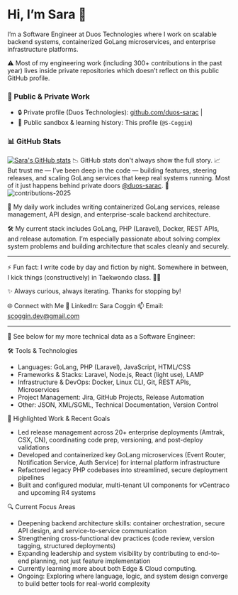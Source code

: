 # Hi, I’m Sara 👋

I’m a Software Engineer at Duos Technologies where I work on scalable backend systems, containerized GoLang microservices, and enterprise infrastructure platforms.

⚠️ Most of my engineering work (including 300+ contributions in the past year) lives inside private repositories which doesn’t reflect on this public GitHub profile.

### 🔗 Public & Private Work
- 🔒 Private profile (Duos Technologies): [github.com/duos-sarac](https://github.com/duos-sarac)  |  
- 🌱 Public sandbox & learning history: This profile (`@S-Coggin`)

### 📊 GitHub Stats 
[![Sara's GitHub stats](https://github-readme-stats.vercel.app/api?username=S-Coggin&show_icons=true&theme=default)](https://github.com/S-Coggin)
📉 GitHub stats don't always show the full story.
📈 But trust me —  I’ve been deep in the code — building features, steering releases, and scaling GoLang services that keep real systems running. Most of it just happens behind private doors [@duos-sarac](https://github.com/duos-sarac). 🔐
![contributions-2025](https://github.com/user-attachments/assets/c0772330-0537-4500-91cb-dadda3201f2d)

🧠 My daily work includes writing containerized GoLang services, release management, API design, and enterprise-scale backend architecture.

🛠️ My current stack includes GoLang, PHP (Laravel), Docker, REST APIs, and release automation. I’m especially passionate about solving complex system problems and building architecture that scales cleanly and securely.

---

⚡ Fun fact: I write code by day and fiction by night. Somewhere in between, I kick things (constructively) in Taekwondo class. 🥋💥

✨ Always curious, always iterating. Thanks for stopping by!

🌐 Connect with Me
📎 LinkedIn: Sara Coggin
📫 Email: scoggin.dev@gmail.com

---

🔭 See below for my more technical data as a Software Engineer: 

🛠️ Tools & Technologies
- Languages: GoLang, PHP (Laravel), JavaScript, HTML/CSS
- Frameworks & Stacks: Laravel, Node.js, React (light use), LAMP
- Infrastructure & DevOps: Docker, Linux CLI, Git, REST APIs, Microservices
- Project Management: Jira, GitHub Projects, Release Automation
- Other: JSON, XML/SGML, Technical Documentation, Version Control

🚀 Highlighted Work & Recent Goals
- Led release management across 20+ enterprise deployments (Amtrak, CSX, CN), coordinating code prep, versioning, and post-deploy validations
- Developed and containerized key GoLang microservices (Event Router, Notification Service, Auth Service) for internal platform infrastructure
- Refactored legacy PHP codebases into streamlined, secure deployment pipelines
- Built and configured modular, multi-tenant UI components for vCentraco and upcoming R4 systems

🔍 Current Focus Areas
- Deepening backend architecture skills: container orchestration, secure API design, and service-to-service communication
- Strengthening cross-functional dev practices (code review, version tagging, structured deployments)
- Expanding leadership and system visibility by contributing to end-to-end planning, not just feature implementation
- Currently learning more about both Edge & Cloud computing. 
- Ongoing: Exploring where language, logic, and system design converge to build better tools for real-world complexity





